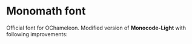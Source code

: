 # Monomath font
Official font for OChameleon.
Modified version of **Monocode-Light** with following improvements:
